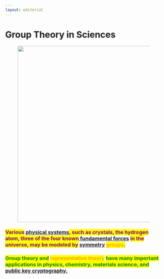 ```yaml
---
layout: editorial
---
```


# Group Theory in Sciences

<figure><img src="../../../../../.gitbook/assets/pexels-btgl-♡-19675252 (1).jpg" alt="" width="563"><figcaption></figcaption></figure>

### <mark style="color:purple;">Various</mark> [physical systems](../../../astrophysics/big-bang/big-bang/group-theory/)<mark style="color:purple;">, such as crystals, the hydrogen atom, three of the four known</mark>[ fundamental forces](../../../astrophysics/big-bang/big-bang/the-four-forces/) <mark style="color:purple;">in the universe, may be modeled by</mark> [symmetry](../a/symmetries.md) <mark style="color:orange;">groups</mark><mark style="color:purple;">.</mark>&#x20;

### <mark style="color:green;">Group theory and</mark> <mark style="color:orange;">representation theory</mark> <mark style="color:green;">have many important applications in physics, chemistry, materials science, and</mark> [public key cryptography.](../../../computers/the-usdchoice-of-computers/cryptography/)
